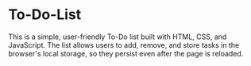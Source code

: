 # To-Do-List
This is a simple, user-friendly To-Do list built with HTML, CSS, and JavaScript. The list allows users to add, remove, and store tasks in the browser's local storage, so they persist even after the page is reloaded.

